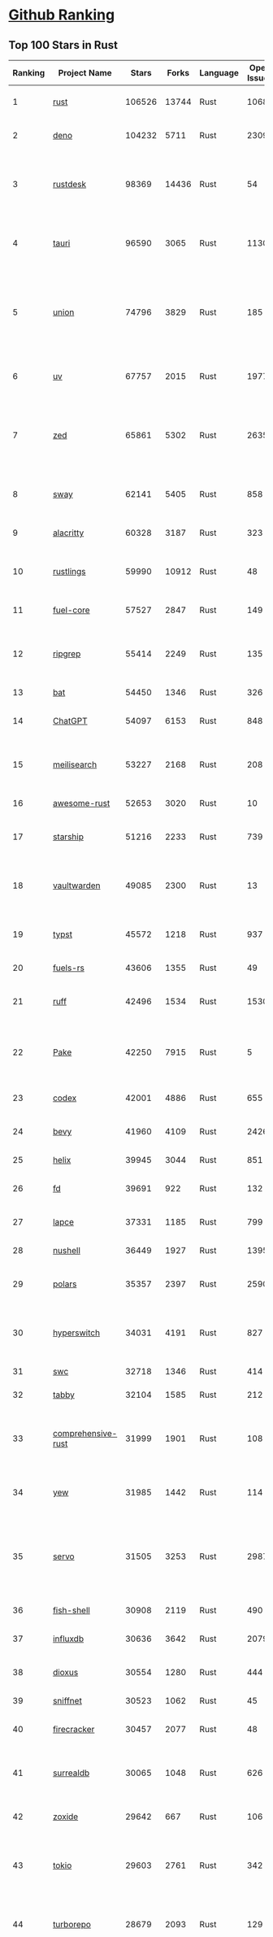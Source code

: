 [Github Ranking](../README.md)
==========

## Top 100 Stars in Rust

| Ranking | Project Name | Stars | Forks | Language | Open Issues | Description | Last Commit |
| ------- | ------------ | ----- | ----- | -------- | ----------- | ----------- | ----------- |
| 1 | [rust](https://github.com/rust-lang/rust) | 106526 | 13744 | Rust | 10687 | Empowering everyone to build reliable and efficient software. | 2025-09-17T18:19:39Z |
| 2 | [deno](https://github.com/denoland/deno) | 104232 | 5711 | Rust | 2309 | A modern runtime for JavaScript and TypeScript. | 2025-09-17T16:49:18Z |
| 3 | [rustdesk](https://github.com/rustdesk/rustdesk) | 98369 | 14436 | Rust | 54 | An open-source remote desktop application designed for self-hosting, as an alternative to TeamViewer. | 2025-09-17T05:37:44Z |
| 4 | [tauri](https://github.com/tauri-apps/tauri) | 96590 | 3065 | Rust | 1130 | Build smaller, faster, and more secure desktop and mobile applications with a web frontend. | 2025-09-17T17:21:15Z |
| 5 | [union](https://github.com/unionlabs/union) | 74796 | 3829 | Rust | 185 | The trust-minimized, zero-knowledge bridging protocol, designed for censorship resistance, extremely high security, and usage in decentralized finance. | 2025-09-17T17:51:23Z |
| 6 | [uv](https://github.com/astral-sh/uv) | 67757 | 2015 | Rust | 1977 | An extremely fast Python package and project manager, written in Rust. | 2025-09-17T17:54:51Z |
| 7 | [zed](https://github.com/zed-industries/zed) | 65861 | 5302 | Rust | 2635 | Code at the speed of thought – Zed is a high-performance, multiplayer code editor from the creators of Atom and Tree-sitter. | 2025-09-17T18:59:22Z |
| 8 | [sway](https://github.com/FuelLabs/sway) | 62141 | 5405 | Rust | 858 | 🌴 Empowering everyone to build reliable and efficient smart contracts. | 2025-09-17T13:20:55Z |
| 9 | [alacritty](https://github.com/alacritty/alacritty) | 60328 | 3187 | Rust | 323 | A cross-platform, OpenGL terminal emulator. | 2025-09-12T00:23:58Z |
| 10 | [rustlings](https://github.com/rust-lang/rustlings) | 59990 | 10912 | Rust | 48 | :crab: Small exercises to get you used to reading and writing Rust code! | 2025-08-21T22:05:36Z |
| 11 | [fuel-core](https://github.com/FuelLabs/fuel-core) | 57527 | 2847 | Rust | 149 | Rust full node implementation of the Fuel v2 protocol. | 2025-09-17T15:50:52Z |
| 12 | [ripgrep](https://github.com/BurntSushi/ripgrep) | 55414 | 2249 | Rust | 135 | ripgrep recursively searches directories for a regex pattern while respecting your gitignore | 2025-09-10T11:47:54Z |
| 13 | [bat](https://github.com/sharkdp/bat) | 54450 | 1346 | Rust | 326 | A cat(1) clone with wings. | 2025-09-04T06:38:23Z |
| 14 | [ChatGPT](https://github.com/lencx/ChatGPT) | 54097 | 6153 | Rust | 848 | 🔮 ChatGPT Desktop Application (Mac, Windows and Linux) | 2024-08-29T17:58:11Z |
| 15 | [meilisearch](https://github.com/meilisearch/meilisearch) | 53227 | 2168 | Rust | 208 | A lightning-fast search engine API bringing AI-powered hybrid search to your sites and applications. | 2025-09-17T16:19:04Z |
| 16 | [awesome-rust](https://github.com/rust-unofficial/awesome-rust) | 52653 | 3020 | Rust | 10 | A curated list of Rust code and resources. | 2025-09-15T14:07:43Z |
| 17 | [starship](https://github.com/starship/starship) | 51216 | 2233 | Rust | 739 | ☄🌌️  The minimal, blazing-fast, and infinitely customizable prompt for any shell! | 2025-09-17T01:56:13Z |
| 18 | [vaultwarden](https://github.com/dani-garcia/vaultwarden) | 49085 | 2300 | Rust | 13 | Unofficial Bitwarden compatible server written in Rust, formerly known as bitwarden_rs | 2025-09-17T17:45:03Z |
| 19 | [typst](https://github.com/typst/typst) | 45572 | 1218 | Rust | 937 | A new markup-based typesetting system that is powerful and easy to learn. | 2025-09-17T11:24:22Z |
| 20 | [fuels-rs](https://github.com/FuelLabs/fuels-rs) | 43606 | 1355 | Rust | 49 | Fuel Network Rust SDK | 2025-09-17T15:12:14Z |
| 21 | [ruff](https://github.com/astral-sh/ruff) | 42496 | 1534 | Rust | 1530 | An extremely fast Python linter and code formatter, written in Rust. | 2025-09-17T18:58:54Z |
| 22 | [Pake](https://github.com/tw93/Pake) | 42250 | 7915 | Rust | 5 | 🤱🏻 Turn any webpage into a desktop app with one command. 🤱🏻 一键打包网页生成轻量桌面应用。 | 2025-09-17T11:12:28Z |
| 23 | [codex](https://github.com/openai/codex) | 42001 | 4886 | Rust | 655 | Lightweight coding agent that runs in your terminal | 2025-09-17T18:46:06Z |
| 24 | [bevy](https://github.com/bevyengine/bevy) | 41960 | 4109 | Rust | 2426 | A refreshingly simple data-driven game engine built in Rust | 2025-09-17T17:26:30Z |
| 25 | [helix](https://github.com/helix-editor/helix) | 39945 | 3044 | Rust | 851 | A post-modern modal text editor. | 2025-09-16T14:58:33Z |
| 26 | [fd](https://github.com/sharkdp/fd) | 39691 | 922 | Rust | 132 | A simple, fast and user-friendly alternative to 'find' | 2025-09-06T01:22:08Z |
| 27 | [lapce](https://github.com/lapce/lapce) | 37331 | 1185 | Rust | 799 | Lightning-fast and Powerful Code Editor written in Rust | 2025-09-16T06:29:46Z |
| 28 | [nushell](https://github.com/nushell/nushell) | 36449 | 1927 | Rust | 1395 | A new type of shell | 2025-09-17T14:58:02Z |
| 29 | [polars](https://github.com/pola-rs/polars) | 35357 | 2397 | Rust | 2590 | Extremely fast Query Engine for DataFrames, written in Rust | 2025-09-17T13:28:51Z |
| 30 | [hyperswitch](https://github.com/juspay/hyperswitch) | 34031 | 4191 | Rust | 827 | An open source payments switch written in Rust to make payments fast, reliable and affordable | 2025-09-17T18:58:08Z |
| 31 | [swc](https://github.com/swc-project/swc) | 32718 | 1346 | Rust | 414 | Rust-based platform for the Web | 2025-09-17T05:46:19Z |
| 32 | [tabby](https://github.com/TabbyML/tabby) | 32104 | 1585 | Rust | 212 | Self-hosted AI coding assistant | 2025-08-26T20:03:41Z |
| 33 | [comprehensive-rust](https://github.com/google/comprehensive-rust) | 31999 | 1901 | Rust | 108 | This is the Rust course used by the Android team at Google. It provides you the material to quickly teach Rust. | 2025-09-17T07:09:40Z |
| 34 | [yew](https://github.com/yewstack/yew) | 31985 | 1442 | Rust | 114 | Rust / Wasm framework for creating reliable and efficient web applications | 2025-09-12T03:07:32Z |
| 35 | [servo](https://github.com/servo/servo) | 31505 | 3253 | Rust | 2987 | Servo aims to empower developers with a lightweight, high-performance alternative for embedding web technologies in applications. | 2025-09-17T16:16:41Z |
| 36 | [fish-shell](https://github.com/fish-shell/fish-shell) | 30908 | 2119 | Rust | 490 | The user-friendly command line shell. | 2025-09-17T07:16:29Z |
| 37 | [influxdb](https://github.com/influxdata/influxdb) | 30636 | 3642 | Rust | 2079 | Scalable datastore for metrics, events, and real-time analytics | 2025-09-17T18:21:16Z |
| 38 | [dioxus](https://github.com/DioxusLabs/dioxus) | 30554 | 1280 | Rust | 444 | Fullstack app framework for web, desktop, and mobile. | 2025-09-17T01:11:21Z |
| 39 | [sniffnet](https://github.com/GyulyVGC/sniffnet) | 30523 | 1062 | Rust | 45 | Comfortably monitor your Internet traffic 🕵️‍♂️ | 2025-09-17T03:06:32Z |
| 40 | [firecracker](https://github.com/firecracker-microvm/firecracker) | 30457 | 2077 | Rust | 48 | Secure and fast microVMs for serverless computing. | 2025-09-17T10:59:45Z |
| 41 | [surrealdb](https://github.com/surrealdb/surrealdb) | 30065 | 1048 | Rust | 626 | A scalable, distributed, collaborative, document-graph database, for the realtime web | 2025-09-17T16:26:49Z |
| 42 | [zoxide](https://github.com/ajeetdsouza/zoxide) | 29642 | 667 | Rust | 106 | A smarter cd command. Supports all major shells. | 2025-08-22T20:57:21Z |
| 43 | [tokio](https://github.com/tokio-rs/tokio) | 29603 | 2761 | Rust | 342 | A runtime for writing reliable asynchronous applications with Rust. Provides I/O, networking, scheduling, timers, ... | 2025-09-17T13:10:10Z |
| 44 | [turborepo](https://github.com/vercel/turborepo) | 28679 | 2093 | Rust | 129 | Build system optimized for JavaScript and TypeScript, written in Rust | 2025-09-16T03:38:08Z |
| 45 | [rust-course](https://github.com/sunface/rust-course) | 28663 | 2468 | Rust | 63 | “连续八年成为全世界最受喜爱的语言，无 GC 也无需手动内存管理、极高的性能和安全性、过程/OO/函数式编程、优秀的包管理、JS 未来基石" — 工作之余的第二语言来试试 Rust 吧。本书拥有全面且深入的讲解、生动贴切的示例、德芙般丝滑的内容，这可能是目前最用心的 Rust 中文学习教程 / Book  | 2025-09-17T11:52:01Z |
| 46 | [linera-protocol](https://github.com/linera-io/linera-protocol) | 28461 | 1912 | Rust | 464 | Main repository for the Linera protocol | 2025-09-17T19:00:45Z |
| 47 | [yazi](https://github.com/sxyazi/yazi) | 28306 | 607 | Rust | 42 | 💥 Blazing fast terminal file manager written in Rust, based on async I/O. | 2025-09-17T15:34:17Z |
| 48 | [just](https://github.com/casey/just) | 27686 | 578 | Rust | 302 | 🤖 Just a command runner | 2025-09-08T19:49:59Z |
| 49 | [iced](https://github.com/iced-rs/iced) | 27604 | 1360 | Rust | 317 | A cross-platform GUI library for Rust, inspired by Elm | 2025-09-15T22:41:36Z |
| 50 | [delta](https://github.com/dandavison/delta) | 27544 | 440 | Rust | 273 | A syntax-highlighting pager for git, diff, grep, and blame output | 2025-08-03T15:43:25Z |
| 51 | [egui](https://github.com/emilk/egui) | 26514 | 1840 | Rust | 832 | egui: an easy-to-use immediate mode GUI in Rust that runs on both web and native | 2025-09-17T18:47:02Z |
| 52 | [zellij](https://github.com/zellij-org/zellij) | 26374 | 814 | Rust | 1197 | A terminal workspace with batteries included | 2025-08-28T15:48:35Z |
| 53 | [czkawka](https://github.com/qarmin/czkawka) | 26236 | 829 | Rust | 468 | Multi functional app to find duplicates, empty folders, similar images etc. | 2025-09-08T18:30:37Z |
| 54 | [hyperfine](https://github.com/sharkdp/hyperfine) | 26174 | 421 | Rust | 43 | A command-line benchmarking tool | 2025-09-04T14:12:20Z |
| 55 | [qdrant](https://github.com/qdrant/qdrant) | 26033 | 1817 | Rust | 349 | Qdrant - High-performance, massive-scale Vector Database and Vector Search Engine for the next generation of AI. Also available in the cloud https://cloud.qdrant.io/ | 2025-09-17T15:08:30Z |
| 56 | [atuin](https://github.com/atuinsh/atuin) | 25824 | 700 | Rust | 360 | ✨ Magical shell history | 2025-09-15T17:31:09Z |
| 57 | [Rocket](https://github.com/rwf2/Rocket) | 25381 | 1613 | Rust | 54 | A web framework for Rust. | 2025-08-31T17:17:07Z |
| 58 | [pingora](https://github.com/cloudflare/pingora) | 25055 | 1466 | Rust | 146 | A library for building fast, reliable and evolvable network services. | 2025-08-29T23:18:36Z |
| 59 | [Rust](https://github.com/TheAlgorithms/Rust) | 24665 | 2447 | Rust | 2 |  All Algorithms implemented in Rust  | 2025-09-10T19:01:14Z |
| 60 | [exa](https://github.com/ogham/exa) | 24142 | 662 | Rust | 196 | A modern replacement for ‘ls’. | 2024-09-24T15:18:09Z |
| 61 | [anki](https://github.com/ankitects/anki) | 23744 | 2497 | Rust | 247 | Anki is a smart spaced repetition flashcard program | 2025-09-17T06:51:03Z |
| 62 | [tools](https://github.com/rome/tools) | 23584 | 651 | Rust | 86 | Unified developer tools for JavaScript, TypeScript, and the web | 2023-09-04T08:42:49Z |
| 63 | [actix-web](https://github.com/actix/actix-web) | 23576 | 1783 | Rust | 187 | Actix Web is a powerful, pragmatic, and extremely fast web framework for Rust. | 2025-09-15T09:48:07Z |
| 64 | [chroma](https://github.com/chroma-core/chroma) | 23360 | 1834 | Rust | 238 | Open-source search and retrieval database for AI applications. | 2025-09-17T18:43:18Z |
| 65 | [axum](https://github.com/tokio-rs/axum) | 23120 | 1244 | Rust | 52 | Ergonomic and modular web framework built with Tokio, Tower, and Hyper | 2025-09-17T18:51:24Z |
| 66 | [difftastic](https://github.com/Wilfred/difftastic) | 22951 | 399 | Rust | 221 | a structural diff that understands syntax 🟥🟩 | 2025-09-16T20:09:24Z |
| 67 | [fnm](https://github.com/Schniz/fnm) | 22177 | 580 | Rust | 281 | 🚀 Fast and simple Node.js version manager, built in Rust | 2025-09-17T00:52:59Z |
| 68 | [tree-sitter](https://github.com/tree-sitter/tree-sitter) | 22059 | 2066 | Rust | 107 | An incremental parsing system for programming tools | 2025-09-17T08:57:49Z |
| 69 | [wezterm](https://github.com/wezterm/wezterm) | 21900 | 997 | Rust | 1280 | A GPU-accelerated cross-platform terminal emulator and multiplexer written by @wez and implemented in Rust | 2025-09-09T14:05:13Z |
| 70 | [coreutils](https://github.com/uutils/coreutils) | 21522 | 1561 | Rust | 348 | Cross-platform Rust rewrite of the GNU coreutils | 2025-09-16T20:12:36Z |
| 71 | [Graphite](https://github.com/GraphiteEditor/Graphite) | 21142 | 894 | Rust | 300 | An open source graphics editor for 2025: comprehensive 2D content creation tool suite for graphic design, digital art, and interactive real-time motion graphics — featuring node-based procedural editing | 2025-09-17T15:37:30Z |
| 72 | [biome](https://github.com/biomejs/biome) | 21077 | 693 | Rust | 277 | A toolchain for web projects, aimed to provide functionalities to maintain them. Biome offers formatter and linter, usable via CLI and LSP. | 2025-09-16T14:17:34Z |
| 73 | [sonic](https://github.com/valeriansaliou/sonic) | 20971 | 607 | Rust | 64 | 🦔 Fast, lightweight & schema-less search backend. An alternative to Elasticsearch that runs on a few MBs of RAM. | 2025-01-06T21:19:17Z |
| 74 | [gitui](https://github.com/gitui-org/gitui) | 20533 | 647 | Rust | 204 | Blazing 💥 fast terminal-ui for git written in rust 🦀 | 2025-09-17T12:58:37Z |
| 75 | [RustPython](https://github.com/RustPython/RustPython) | 20522 | 1345 | Rust | 328 | A Python Interpreter written in Rust | 2025-09-17T00:11:14Z |
| 76 | [slint](https://github.com/slint-ui/slint) | 20370 | 739 | Rust | 727 | Slint is an open-source declarative GUI toolkit to build native user interfaces for Rust, C++, JavaScript, or Python apps. | 2025-09-17T10:59:27Z |
| 77 | [mdBook](https://github.com/rust-lang/mdBook) | 20329 | 1768 | Rust | 524 | Create book from markdown files. Like Gitbook but implemented in Rust | 2025-09-17T03:42:59Z |
| 78 | [vector](https://github.com/vectordotdev/vector) | 20320 | 1857 | Rust | 1971 | A high-performance observability data pipeline. | 2025-09-17T18:55:48Z |
| 79 | [jj](https://github.com/jj-vcs/jj) | 20305 | 717 | Rust | 589 | A Git-compatible VCS that is both simple and powerful | 2025-09-17T18:21:29Z |
| 80 | [gleam](https://github.com/gleam-lang/gleam) | 20303 | 866 | Rust | 178 | ⭐️ A friendly language for building type-safe, scalable systems! | 2025-09-17T11:26:49Z |
| 81 | [wasmer](https://github.com/wasmerio/wasmer) | 20021 | 911 | Rust | 232 | 🚀 Fast, secure, lightweight containers based on WebAssembly | 2025-09-17T05:50:08Z |
| 82 | [xi-editor](https://github.com/xi-editor/xi-editor) | 19837 | 704 | Rust | 135 | A modern editor with a backend written in Rust. | 2024-03-19T00:11:37Z |
| 83 | [neon](https://github.com/neondatabase/neon) | 19731 | 774 | Rust | 264 | Neon: Serverless Postgres. We separated storage and compute to offer autoscaling, code-like database branching, and scale to zero. | 2025-09-16T08:18:26Z |
| 84 | [goose](https://github.com/block/goose) | 19607 | 1716 | Rust | 303 | an open source, extensible AI agent that goes beyond code suggestions - install, execute, edit, and test with any LLM | 2025-09-17T18:50:29Z |
| 85 | [fhevm](https://github.com/zama-ai/fhevm) | 19337 | 806 | Rust | 5 | FHEVM, a full-stack framework for integrating Fully Homomorphic Encryption (FHE) with blockchain applications | 2025-09-17T16:14:58Z |
| 86 | [mise](https://github.com/jdx/mise) | 19320 | 636 | Rust | 26 | dev tools, env vars, task runner | 2025-09-17T01:04:04Z |
| 87 | [leptos](https://github.com/leptos-rs/leptos) | 19124 | 792 | Rust | 94 | Build fast web applications with Rust. | 2025-09-17T14:05:50Z |
| 88 | [Bend](https://github.com/HigherOrderCO/Bend) | 19007 | 467 | Rust | 96 | A massively parallel, high-level programming language | 2025-06-03T17:36:56Z |
| 89 | [cube](https://github.com/cube-js/cube) | 18889 | 1891 | Rust | 631 | 📊 Cube’s universal semantic layer platform is the next evolution of OLAP technology for AI, BI, spreadsheets, and embedded analytics | 2025-09-17T18:37:55Z |
| 90 | [relay](https://github.com/facebook/relay) | 18853 | 1866 | Rust | 605 | Relay is a JavaScript framework for building data-driven React applications. | 2025-09-17T16:38:06Z |
| 91 | [spotify-tui](https://github.com/Rigellute/spotify-tui) | 18523 | 560 | Rust | 273 | Spotify for the terminal written in Rust 🚀 | 2024-04-04T15:03:12Z |
| 92 | [candle](https://github.com/huggingface/candle) | 18130 | 1225 | Rust | 443 | Minimalist ML framework for Rust | 2025-09-15T17:37:56Z |
| 93 | [RustScan](https://github.com/bee-san/RustScan) | 18027 | 1195 | Rust | 31 | 🤖 The Modern Port Scanner 🤖 | 2025-09-16T09:05:41Z |
| 94 | [universal-android-debloater](https://github.com/0x192/universal-android-debloater) | 17837 | 924 | Rust | 468 | Cross-platform GUI written in Rust using ADB to debloat non-rooted android devices. Improve your privacy, the security and battery life of your device. | 2024-08-02T16:16:12Z |
| 95 | [hurl](https://github.com/Orange-OpenSource/hurl) | 17687 | 689 | Rust | 198 | Hurl, run and test HTTP requests with plain text. | 2025-09-17T16:53:58Z |
| 96 | [SpacetimeDB](https://github.com/clockworklabs/SpacetimeDB) | 17433 | 598 | Rust | 482 | Multiplayer at the speed of light | 2025-09-17T18:18:45Z |
| 97 | [eza](https://github.com/eza-community/eza) | 17332 | 319 | Rust | 218 | A modern alternative to ls | 2025-09-15T22:06:07Z |
| 98 | [ruffle](https://github.com/ruffle-rs/ruffle) | 17204 | 918 | Rust | 5193 | A Flash Player emulator written in Rust | 2025-09-17T14:37:37Z |
| 99 | [wasmtime](https://github.com/bytecodealliance/wasmtime) | 16888 | 1505 | Rust | 739 | A lightweight WebAssembly runtime that is fast, secure, and standards-compliant | 2025-09-17T18:55:40Z |
| 100 | [diem](https://github.com/diem/diem) | 16698 | 2579 | Rust | 357 | Diem’s mission is to build a trusted and innovative financial network that empowers people and businesses around the world. | 2025-09-16T05:01:25Z |

